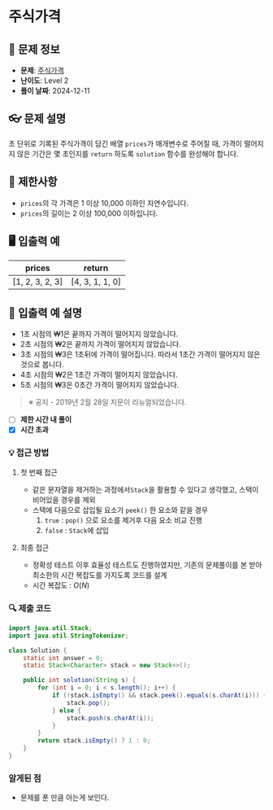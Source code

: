 # 주식가격

## 📌 문제 정보
- **문제**: [주식가격](https://school.programmers.co.kr/learn/courses/30/lessons/42584)
- **난이도**: Level 2
- **풀이 날짜**: 2024-12-11

## 👓 문제 설명
초 단위로 기록된 주식가격이 담긴 배열 `prices`가 매개변수로 주어질 때, 가격이 떨어지지 않은 기간은 몇 초인지를 `return` 하도록 `solution` 함수를 완성해야 합니다.

## 🚫 제한사항
- `prices`의 각 가격은 1 이상 10,000 이하인 자연수입니다.
- `prices`의 길이는 2 이상 100,000 이하입니다.

## 🖥️ 입출력 예
| prices | return |
|--------|--------|
| [1, 2, 3, 2, 3] | [4, 3, 1, 1, 0] |

## 📝 입출력 예 설명
- 1초 시점의 ₩1은 끝까지 가격이 떨어지지 않았습니다.
- 2초 시점의 ₩2은 끝까지 가격이 떨어지지 않았습니다.
- 3초 시점의 ₩3은 1초뒤에 가격이 떨어집니다. 따라서 1초간 가격이 떨어지지 않은 것으로 봅니다.
- 4초 시점의 ₩2은 1초간 가격이 떨어지지 않았습니다.
- 5초 시점의 ₩3은 0초간 가격이 떨어지지 않았습니다.

> ※ 공지 - 2019년 2월 28일 지문이 리뉴얼되었습니다.

* [ ] **제한 시간 내 풀이**
* [x] **시간 초과**

### 💡 접근 방법

1. 첫 번째 접근
    - 같은 문자열을 제거하는 과정에서`Stack`을 활용할 수 있다고 생각했고, 스택이 비어있을 경우를 제외
    - 스택에 다음으로 삽입될 요소가 `peek()` 한 요소와 같을 경우
        1. `true` : `pop()` 으로 요소를 제거후 다음 요소 비교 진행
        2. `false` : `Stack`에 삽입

2. 최종 접근
    - 정확성 테스트 이후 효율성 테스트도 진행하였지만, 기존의 문제풀이를 본 받아 최소한의 시간 복잡도를 가지도록 코드를 설계
    - 시간 복잡도 : $O(N)$

### 🔍 제출 코드

```java
import java.util.Stack;
import java.util.StringTokenizer;

class Solution {
	static int answer = 0;
	static Stack<Character> stack = new Stack<>();

	public int solution(String s) {
		for (int i = 0; i < s.length(); i++) {
			if (!stack.isEmpty() && stack.peek().equals(s.charAt(i))) {
				stack.pop();
			} else {
				stack.push(s.charAt(i));
			}
		}
		return stack.isEmpty() ? 1 : 0;
	}
}
```

### 알게된 점

- 문제를 푼 만큼 아는게 보인다.